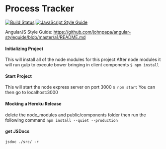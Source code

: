 # Process Tracker

[![Build Status](https://travis-ci.org/coryellenberger/process-tracker.svg?branch=master)](https://travis-ci.org/coryellenberger/process-tracker) [![JavaScript Style Guide](https://img.shields.io/badge/code%20style-standard-brightgreen.svg)](http://standardjs.com/)

AngularJS Style Guide: https://github.com/johnpapa/angular-styleguide/blob/master/a1/README.md

#### Initializing Project
This will install all of the node modules for this project
After node modules it will run gulp to execute bower bringing in client components
`$ npm install`

#### Start Project
This will start the node express server on port 3000 
`$ npm start`
You can then go to localhost:3000

#### Mocking a Heroku Release
delete the node_modules and public/components folder then run the following command
`npm install --quiet --production`

#### get JSDocs
`jsdoc ./src/ -r`